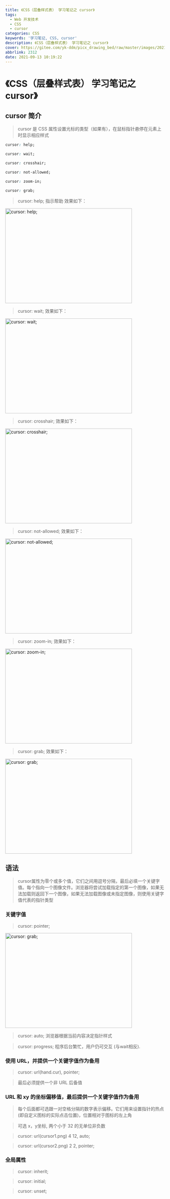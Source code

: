 ```yaml
---
title: 《CSS（层叠样式表） 学习笔记之 cursor》
tags:
  - Web 开发技术
  - CSS
  - cursor
categories: CSS
keywords: '学习笔记, CSS, cursor'
description: 《CSS（层叠样式表） 学习笔记之 cursor》
cover: https://gitee.com/yk-ddm/picx_drawing_bed/raw/master/images/20210913103048.png
abbrlink: 2312
date: 2021-09-13 10:19:22
---
```


# 《CSS（层叠样式表） 学习笔记之 cursor》

## cursor 简介

> cursor 是 CSS 属性设置光标的类型（如果有），在鼠标指针悬停在元素上时显示相应样式

```css
cursor: help;

cursor: wait;

cursor: crosshair;

cursor: not-allowed;

cursor: zoom-in;

cursor: grab;
```

> cursor: help; 指示帮助 效果如下：

<img alt="cursor: help;" width=400 height=300 src="https://img-blog.csdnimg.cn/8157d993627349cf8f6dbf3cfec66a76.jpg?x-oss-process=image/watermark,type_ZHJvaWRzYW5zZmFsbGJhY2s,shadow_50,text_Q1NETiBAeWstZGRt,size_1,color_FFFFFF,t_70,g_se,x_16#pic_center" />

> cursor: wait;  效果如下：

<img alt="cursor: wait;" width=400 height=300 src="https://gitee.com/yk-ddm/picx_drawing_bed/raw/master/images/20210917145508.png" />

> cursor: crosshair;  效果如下：

<img alt="cursor: crosshair;" width=400 height=300 src="https://gitee.com/yk-ddm/picx_drawing_bed/raw/master/images/20210917151016.png" />

> cursor: not-allowed;  效果如下：

<img alt="cursor: not-allowed;" width=400 height=300 src="https://img-blog.csdnimg.cn/4c76617b9a124d148ece43bdeba3d86f.png?x-oss-process=image/watermark,type_ZHJvaWRzYW5zZmFsbGJhY2s,shadow_50,text_Q1NETiBAeWstZGRt,size_20,color_FFFFFF,t_70,g_se,x_16" />

> cursor: zoom-in;  效果如下：

<img alt="cursor: zoom-in;" width=400 height=300 src="https://img-blog.csdnimg.cn/3a7ed3679aa444d4802bae92d12b74d0.png?x-oss-process=image/watermark,type_ZHJvaWRzYW5zZmFsbGJhY2s,shadow_50,text_Q1NETiBAeWstZGRt,size_20,color_FFFFFF,t_70,g_se,x_16" />

> cursor: grab;  效果如下：

<img alt="cursor: grab;" width=400 height=300 src="https://img-blog.csdnimg.cn/7fe0c4ade1da43fdb37d1ad307780c6f.png?x-oss-process=image/watermark,type_ZHJvaWRzYW5zZmFsbGJhY2s,shadow_50,text_Q1NETiBAeWstZGRt,size_20,color_FFFFFF,t_70,g_se,x_16" />


## 语法

> cursor属性为零个或多个<url>值，它们之间用逗号分隔，最后必填一个关键字值。每个<url>指向一个图像文件。浏览器将尝试加载指定的第一个图像，如果无法加载则返回下一个图像，如果无法加载图像或未指定图像，则使用关键字值代表的指针类型

### 关键字值

> cursor: pointer;

<img alt="cursor: grab;" width=400 height=300 src="https://img-blog.csdnimg.cn/85e30c4c784e4749b4a8e77afd232c1c.png?x-oss-process=image/watermark,type_ZHJvaWRzYW5zZmFsbGJhY2s,shadow_50,text_Q1NETiBAeWstZGRt,size_20,color_FFFFFF,t_70,g_se,x_16" />

> cursor: auto;  浏览器根据当前内容决定指针样式

> cursor: progress; 程序后台繁忙，用户仍可交互 (与wait相反).

### 使用 URL，并提供一个关键字值作为备用

> cursor: url(hand.cur), pointer;

> 最后必须提供一个非 URL 后备值

### URL 和 xy 的坐标偏移值，最后提供一个关键字值作为备用

> 每个<url>后面都可选跟一对空格分隔的数字<x><y>表示偏移。它们用来设置指针的热点(即自定义图标的实际点击位置)，位置相对于图标的左上角

> 可选 x，y坐标, 两个小于 32 的无单位非负数

> cursor:  url(cursor1.png) 4 12, auto;

> cursor:  url(cursor2.png) 2 2, pointer;

### 全局属性

> cursor: inherit;

> cursor: initial;

> cursor: unset;